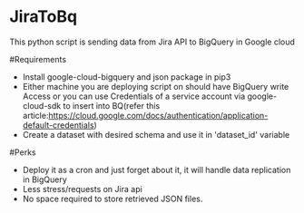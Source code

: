 # JiraToBq
This python script is sending data from Jira API to BigQuery in Google cloud

#Requirements
- Install google-cloud-bigquery and json package in pip3
- Either machine you are deploying script on should have BigQuery write Access or you can use Credentials of a service account via google-cloud-sdk to insert into BQ(refer this article:https://cloud.google.com/docs/authentication/application-default-credentials)
- Create a dataset with desired schema and use it in 'dataset_id' variable

#Perks
- Deploy it as a cron and just forget about it, it will handle data replication in BigQuery
- Less stress/requests on Jira api
- No space required to store retrieved JSON files.
